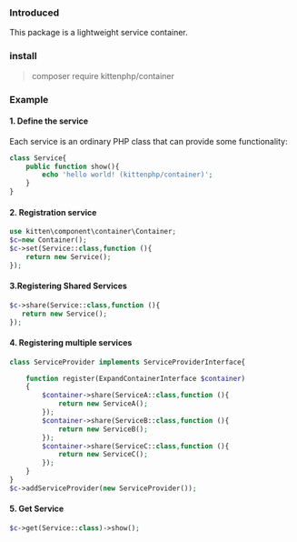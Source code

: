 ### Introduced
<p>This package is a lightweight service container.</p>

### install
> composer require kittenphp/container

### Example
#### 1. Define the service
<p>Each service is an ordinary PHP class that can provide some functionality:</p>

```php
class Service{
    public function show(){
        echo 'hello world! (kittenphp/container)';
    }
}
```

#### 2. Registration service

```php
use kitten\component\container\Container;
$c=new Container();
$c->set(Service::class,function (){
    return new Service();
});
```

#### 3.Registering Shared Services

```php
$c->share(Service::class,function (){
   return new Service();
});
```

#### 4. Registering multiple services

```php
class ServiceProvider implements ServiceProviderInterface{

    function register(ExpandContainerInterface $container)
    {
        $container->share(ServiceA::class,function (){
            return new ServiceA();
        });
        $container->share(ServiceB::class,function (){
            return new ServiceB();
        });
        $container->share(ServiceC::class,function (){
            return new ServiceC();
        });
    }
}
$c->addServiceProvider(new ServiceProvider());
```

#### 5. Get Service

```php
$c->get(Service::class)->show();
```

